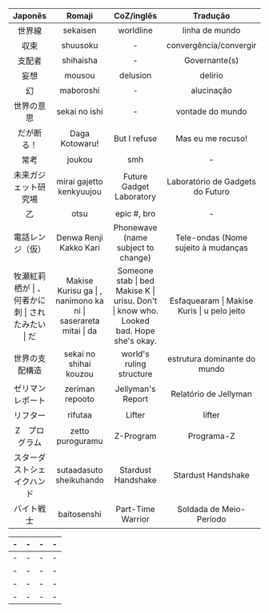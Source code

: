 |Japonês|Romaji|CoZ/inglês|Tradução|
|:---:|:---:|:---:|:---:|
| 世界線 | sekaisen | worldline |linha de mundo| 
| 収束 | shuusoku | - | convergência/convergir |
| 支配者 | shihaisha | - | Governante(s) |
| 妄想 | mousou | delusion | delírio |
| 幻 | maboroshi | - | alucinação |
| 世界の意思 | sekai no ishi | - | vontade do mundo | 
| だが断る！ | Daga Kotowaru! | But I refuse | Mas eu me recuso! |
| 常考 | joukou | smh | - |
| 未来ガジェット研究場 | mirai gajetto kenkyuujou | Future Gadget Laboratory | Laboratório de Gadgets do Futuro |
| 乙 | otsu | epic #, bro | - |
| 電話レンジ（仮） | Denwa Renji Kakko Kari | Phonewave (name subject to change) | Tele-ondas (Nome sujeito à mudanças |
| 牧瀬紅莉栖が  \| 、 何者かに刺  \| されたみたい \| だ | Makise Kurisu ga \| , nanimono ka ni \| saserareta mitai \| da | Someone stab \| bed Makise K \| urisu. Don't \| know who. Looked bad. Hope she's okay. | Esfaquearam \| Makise Kuris \| u pelo jeito |
| 世界の支配構造 | sekai no shihai kouzou | world's ruling structure | estrutura dominante do mundo |
| ゼリマンレポート | zeriman repooto | Jellyman's Report | Relatório de Jellyman |
| リフター | rifutaa | Lifter | lifter |
| Z　プログラム | zetto puroguramu | Z-Program | Programa-Z |
| スターダストシェイクハンド | sutaadasuto sheikuhando | Stardust Handshake | Stardust Handshake |
| バイト戦士 | baitosenshi | Part-Time Warrior | Soldada de Meio-Período |

| - | - | - | - |
| - | - | - | - |
| - | - | - | - |
| - | - | - | - |
| - | - | - | - |
| - | - | - | - |










